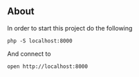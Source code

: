 ## About

In order to start this project do the following
```
php -S localhost:8000
```
And connect to
```
open http://localhost:8000
```
